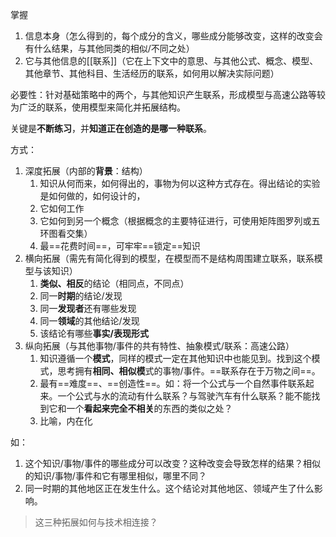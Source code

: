 掌握
1. 信息本身（怎么得到的，每个成分的含义，哪些成分能够改变，这样的改变会有什么结果，与其他同类的相似/不同之处）
2. 它与其他信息的[[联系]]（它在上下文中的意思、与其他公式、概念、模型、其他章节、其他科目、生活经历的联系，如何用以解决实际问题）

必要性：针对基础策略中的两个，与其他知识产生联系，形成模型与高速公路等较为广泛的联系，使用模型来简化并拓展结构。

关键是**不断练习**，并**知道正在创造的是哪一种联系**。

方式：
1. 深度拓展（内部的**背景**：结构）
	1. 知识从何而来，如何得出的，事物为何以这种方式存在。得出结论的实验是如何做的，如何设计的，
	2. 它如何工作
	3. 它如何到另一个概念（根据概念的主要特征进行，可使用矩阵图罗列或五环图看交集）
	4. 最==花费时间==，可牢牢==锁定==知识
2. 横向拓展（需先有简化得到的模型，在模型而不是结构周围建立联系，联系模型与该知识）
	1. **类似、相反**的结论（相同点，不同点）
	2. 同一**时期**的结论/发现
	3. 同一**发现者**还有哪些发现
	4. 同一**领域**的其他结论/发现
	5. 该结论有哪些**事实/表现形式**
3. 纵向拓展（与其他事物/事件的共有特性、抽象模式/联系：高速公路）
	1. 知识遵循一个**模式**，同样的模式一定在其他知识中也能见到。找到这个模式，思考拥有**相同、相似模**式的事物/事件。==联系存在于万物之间==。
	2. 最有==难度==、==创造性==。如：将一个公式与一个自然事件联系起来。一个公式与水的流动有什么联系？与驾驶汽车有什么联系？能不能找到它和一个**看起来完全不相关**的东西的类似之处？
	3. 比喻，内在化

如：
1. 这个知识/事物/事件的哪些成分可以改变？这种改变会导致怎样的结果？相似的知识/事物/事件和它有哪里相似，哪里不同？
2. 同一时期的其他地区正在发生什么。这个结论对其他地区、领域产生了什么影响。

> 这三种拓展如何与技术相连接？